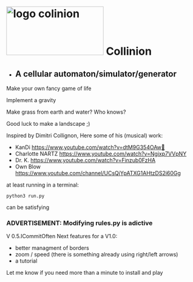 # <img width="256" height="128" alt="logo colinion" src="https://github.com/user-attachments/assets/fb70a88b-e3fc-4101-9803-8ad06dd9d819" />     Collinion
-   ## A cellular automaton/simulator/generator

  Make your own fancy game of life
  
  Implement a gravity
  
  Make grass from earth and water? Who knows?
  
  Good luck to make a landscape ;)
  


Inspired by Dimitri Collignon, Here some of his (musical) work:
  - KanDi https://www.youtube.com/watch?v=dtM9G354OAw🚡
  - Charlotte NARTZ https://www.youtube.com/watch?v=Ngixp7VVpNY
  - Dr. K. https://www.youtube.com/watch?v=Finzub0FzHA
  - Own Blow https://www.youtube.com/channel/UCsQjYpATXG1AHtzDS2i60Gg

at least running in a terminal:

    python3 run.py
  
can be satisfying

### ADVERTISEMENT: Modifying rules.py is adictive

V 0.5.ICommitOften
Next features for a V1.0:
- better managment of borders
- zoom / speed (there is something already using right/left arrows)
- a tutorial

Let me know if you need more than a minute to install and play
